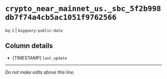# `crypto_near_mainnet_us._sbc_5f2b998db7f74a4cb5ac1051f9762566`
`bq-1` | `bigquery-public-data`

## Column details
* [TIMESTAMP] `last_update`

-------------------------------------------------------------------------------
*Do not make edits above this line.*

